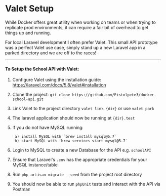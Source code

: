 # Valet Setup

While Docker offers great utility when working on teams or when trying to replicate prod environments, it can require a fair bit of overhead to get things up and running. 

For local Laravel development I often prefer Valet. This small API prototype was a perfect Valet use case, simply stand up a new Laravel app in a parked directory and we are off to the races! 

---
#### To Setup the School API with Valet:

1. Configure Valet using the installation guide: https://laravel.com/docs/5.8/valet#installation

2. Clone the project: `git clone https://github.com/Pistolpete3/docker-school-api.git`

3. Link Valet to the project directory `valet link {dir}` or use `valet park`

4. The laravel application should now be running at `{dir}.test`

5. If you do not have MySQL running:

		a) install MySQL with `brew install mysql@5.7`
		b) start MySQL with `brew services start mysql@5.7`

6. Login to MySQL to create a new Database for the API e.g. `schoolAPI`

7. Ensure that Laravel's `.env` has the appropriate credentials for your MySQL instance/table

8. Run `php artisan migrate --seed` from the project root directory 

9. You should now be able to run `phpUnit` tests and interact with the API via Postman
